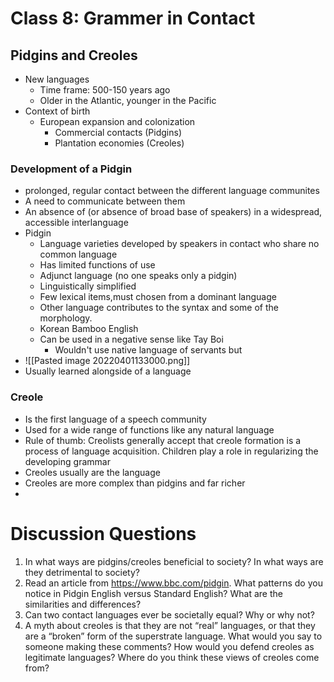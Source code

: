 # Class 8: Grammer in Contact
## Pidgins and Creoles
- New languages
	- Time frame: 500-150 years ago
	- Older in the Atlantic, younger in the Pacific
- Context of birth
	- European expansion and colonization
		- Commercial contacts (Pidgins)
		- Plantation economies (Creoles)
### Development of a Pidgin
- prolonged, regular contact between the different language communites
- A need to communicate between them
- An absence of (or absence of broad base of speakers) in a widespread, accessible interlanguage
- Pidgin
	- Language varieties developed by speakers in contact who share no common language
	- Has limited functions of use
	- Adjunct language (no one speaks only a pidgin)
	- Linguistically simplified
	- Few lexical items,must chosen from a dominant language
	- Other language contributes to the syntax and some of the morphology.
	- Korean Bamboo English
	- Can be used in a negative sense like Tay Boi
		- Wouldn't use native language of servants but 
- ![[Pasted image 20220401133000.png]]
- Usually learned alongside of a language
### Creole
- Is the first language of a speech community
- Used for a wide range of functions like any natural language
- Rule of thumb: Creolists generally accept that creole formation is a process of language acquisition. Children play a role in regularizing the developing grammar
- Creoles usually are the language
- Creoles are more complex than pidgins and far richer
- 
# Discussion Questions
1. In what ways are pidgins/creoles beneficial to society? In what ways are they detrimental to society?
2. Read an article from https://www.bbc.com/pidgin. What patterns do you notice in Pidgin English versus Standard English? What are the similarities and differences?
3. Can two contact languages ever be societally equal? Why or why not?
4. A myth about creoles is that they are not “real” languages, or that they are a “broken” form of the superstrate language. What would you say to someone making these comments? How would you defend creoles as legitimate languages? Where do you think these views of creoles come from?